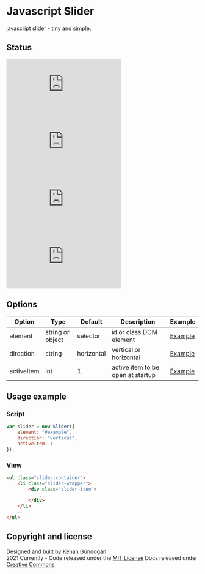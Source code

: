 # Javascript Slider
javascript slider - tiny and simple.

## Status
[![JS gzip size](https://img.badgesize.io/kenangundogan/javascript-slider/main/dist/script/script.js?compression=gzip&label=JS%20gzip%20size)](https://github.com/kenangundogan/javascript-slider/blob/main/dist/script/script.js)
[![JS Brotli size](https://img.badgesize.io/kenangundogan/javascript-slider/main/dist/script/script.js?compression=brotli&label=JS%20Brotli%20size)](https://github.com/kenangundogan/javascript-slider/blob/main/dist/style/script.js)
[![CSS gzip size](https://img.badgesize.io/kenangundogan/javascript-slider/main/dist/style/style.css?compression=gzip&label=CSS%20gzip%20size)](https://github.com/kenangundogan/javascript-slider/blob/main/dist/style/style.css)
[![CSS Brotli size](https://img.badgesize.io/kenangundogan/javascript-slider/main/dist/style/style.css?compression=brotli&label=CSS%20Brotli%20size)](https://github.com/kenangundogan/javascript-slider/blob/main/dist/style/style.css)

## Options
Option | Type | Default | Description | Example
------ | ---- | ------- | ----------- | -----------
element | string or object | selector | id or class DOM element | [Example](https://kenangundogan.github.io/javascript-accordion/javascript-slider)
direction | string | horizontal | vertical or horizontal | [Example](https://kenangundogan.github.io/javascript-accordion/javascript-slider)
activeItem | int | 1 | active item to be open at startup | [Example](https://kenangundogan.github.io/javascript-accordion/javascript-slider)

## Usage example
### Script
```javascript
var slider = new Slider({
    element: "#example",
    direction: "vertical",
    activeItem: 1
});
```

### View
```html
<ul class="slider-container">
    <li class="slider-wrapper">
        <div class="slider-item">
            ...
        </div>
    </li>
    ...
</ul>
```

## Copyright and license
Designed and built by [Kenan Gündoğan](https://www.linkedin.com/in/kenangundogan/)
<br>
2021 Currently - Code released under the [MIT License](https://github.com/kenangundogan/javascript-slider/blob/master/LICENSE)
Docs released under [Creative Commons](https://creativecommons.org/licenses/by/3.0/)
